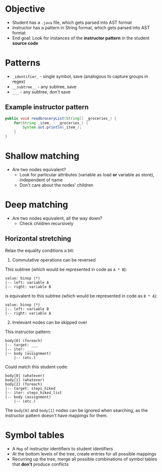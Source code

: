 # Objective

- Student has a `.java` file, which gets parsed into AST format
- Instructor has a pattern in String format, which gets parsed into AST format
- End goal: Look for instances of the **instructor pattern** in the student **source code**

# Patterns

- `_identifier_` - single symbol, save (analogous to capture groups in regex)
- `__subtree__` - any subtree, save
- `___` - any subtree, don't save

## Example instructor pattern

```java
public void readGroceryList(String[] _groceries_) {
	for(String _item_ : _groceries_) {
		System.out.println(_item_);
	}
}
```

# Shallow matching

- Are two nodes equivalent?
	- Look for particular attributes (variable as load **or** variable as store), independent of name
	- Don't care about the nodes' children

# Deep matching

- Are two nodes equivalent, all the way down?
	- Check children recursively

## Horizontal stretching

Relax the equality conditions a bit:

1. Commutative operations can be reversed

This subtree (which would be represented in code as `A * B`):
```
value: binop (*)
|-- left: variable A
|-- right: variable B
```

is equivalent to this subtree (which would be represented in code as `B * A`):
```
value: binop (*)
|-- left: variable B
|-- right: variable A
```

2. Irrelevant nodes can be skipped over

This instructor pattern:
```
body[0] (foreach)
|-- target: ___
|-- iter: ___
|-- body (assignment)
	|-- (etc.)
```

Could match this student code:
```
body[0] (whatever)
body[1] (whatever)
body[2] (foreach)
|-- target: steps_hiked
|-- iter: steps_hiked_list
|-- body (assignment)
	|-- (etc.)
```
The `body[0]` and `body[1]` nodes can be ignored when searching, as the instructor pattern doesn't have mappings for them.

# Symbol tables

- A `Map` of instructor identifiers to student identifiers
- At the bottom levels of the tree, create entries for all possible mappings
- Recurring up the tree, merge all possible combinations of symbol tables that **don't** produce conflicts
